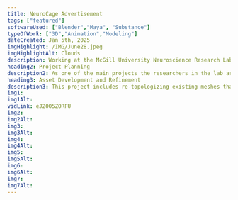 ```yaml
---
title: NeuroCage Advertisement 
tags: ["featured"]
softwareUsed: ["Blender","Maya", "Substance"]
typeOfWork: ["3D","Animation","Modeling"]
dateCreated: Jan 5th, 2025
imgHighlight: /IMG/June28.jpeg
imgHighlightAlt: Clouds
description: Working at the McGill University Neuroscience Research Lab in Montreal to help visualize and express complex ideas through 3D art and design. I'm currently working on an explanation short film to communicate some of the work they have been producing. This includes modelling, animating, re-topologizing, rigging, UV mapping, and building environments in 3D space.
heading2: Project Planning
description2: As one of the main projects the researchers in the lab are working on is ways to implement AI, they're looking to show a large (and positive) change of space for lab environments, while maintaining not actually changing anything to do with the existing infrastructure in labs and vivariums. The need for both realistic and simplified explanations of lab technology as led me to develop and create various textures to fit the different needs of each project. With the chosen style of animation as well, it means making environmental assets from scratch to fit the theme.
heading3: Asset Development and Refinement 
description3: This project includes re-topologizing existing meshes that have been 3D scanned or exported from either cad or 3D scanning software. This has led to highly dense meshes that slow the animation and don't fit the style, so I've had to develop a small quality assurance pipeline of my own, determining what can be used and what I need to change.
img1: 
img1Alt:
vidLink: eJ20O5ZORFU
img2: 
img2Alt: 
img3: 
img3Alt: 
img4: 
img4Alt: 
img5: 
img5Alt: 
img6: 
img6Alt: 
img7: 
img7Alt: 
---
```

